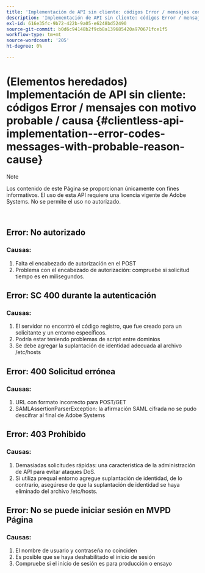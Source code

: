 ```yaml
---
title: 'Implementación de API sin cliente: códigos Error / mensajes con motivo probable / causa'
description: 'Implementación de API sin cliente: códigos Error / mensajes con motivo probable / causa'
exl-id: 616e35fc-9b72-422b-9a05-e6248bd52490
source-git-commit: b0d6c94148b2f9cb8a139685420a970671fce1f5
workflow-type: tm+mt
source-wordcount: '205'
ht-degree: 0%

---
```


# (Elementos heredados) Implementación de API sin cliente: códigos Error / mensajes con motivo probable / causa {#clientless-api-implementation--error-codes-messages-with-probable-reason-cause}

>[!NOTE]
>
>Los contenido de este Página se proporcionan únicamente con fines informativos. El uso de esta API requiere una licencia vigente de Adobe Systems. No se permite el uso no autorizado.

</br>


## Error: No autorizado

### Causas:

1. Falta el encabezado de autorización en el POST
1. Problema con el encabezado de autorización: compruebe si solicitud tiempo es en milisegundos.

## Error: SC 400 durante la autenticación

### Causas:

1. El servidor no encontró el código registro, que fue creado para un solicitante y un entorno específicos.
1. Podría estar teniendo problemas de script entre dominios
1. Se debe agregar la suplantación de identidad adecuada al archivo /etc/hosts

## Error: 400 Solicitud errónea

### Causas:

1. URL con formato incorrecto para POST/GET
1. SAMLAssertionParserException: la afirmación SAML cifrada no se pudo descifrar al final de Adobe Systems

## Error: 403 Prohibido

### Causas:

1. Demasiadas solicitudes rápidas: una característica de la administración de API para evitar ataques DoS.
2. Si utiliza prequal entorno agregue suplantación de identidad, de lo contrario, asegúrese de que la suplantación de identidad se haya eliminado del archivo /etc/hosts.

## Error: No se puede iniciar sesión en MVPD Página

### Causas:

1. El nombre de usuario y contraseña no coinciden
2. Es posible que se haya deshabilitado el inicio de sesión
3. Compruebe si el inicio de sesión es para producción o ensayo


<!--

## Related Information

- [Clientless API Reference](/help/authentication/rest-api-reference.md)

-->

